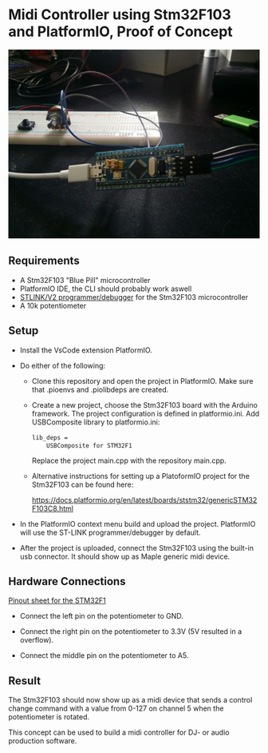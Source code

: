 # Midi Controller using Stm32F103 and PlatformIO, Proof of Concept

![img](stm_midi.jpeg)

## Requirements

- A Stm32F103 "Blue Pill" microcontroller
- PlatformIO IDE, the CLI should probably work aswell
- [STLINK/V2 programmer/debugger](https://www.adafruit.com/product/2548) for the  Stm32F103 microcontroller
- A 10k potentiometer

## Setup

 - Install the VsCode extension PlatformIO.

 - Do either of the following:

    - Clone this repository and open the project in PlatformIO. Make sure that .pioenvs and .piolibdeps are created.

    - Create a new project, choose the Stm32F103 board with the Arduino framework. The project configuration is defined in platformio.ini. Add USBComposite library to platformio.ini:
        ```
        lib_deps =
            USBComposite for STM32F1
        ```
        Replace the project main.cpp with the repository main.cpp.

    - Alternative instructions for setting up a PlatoformIO project for the Stm32F103 can be found here: 
    
        https://docs.platformio.org/en/latest/boards/ststm32/genericSTM32F103C8.html

- In the PlatformIO context menu build and upload the project. PlatformIO will use the ST-LINK programmer/debugger by default.

- After the project is uploaded, connect the Stm32F103 using the built-in usb connector. It should show up as Maple generic midi device.

## Hardware Connections

[Pinout sheet for the STM32F1](https://wiki.stm32duino.com/images/a/ae/Bluepillpinout.gif)

- Connect the left pin on the potentiometer to GND.

- Connect the right pin on the potentiometer to 3.3V (5V resulted in a overflow).

- Connect the middle pin on the potentiometer to A5.

## Result

The Stm32F103 should now show up as a midi device that sends a control change command with a value from 0-127 on channel 5 when the potentiometer is rotated.

This concept can be used to build a midi controller for DJ- or audio production software.